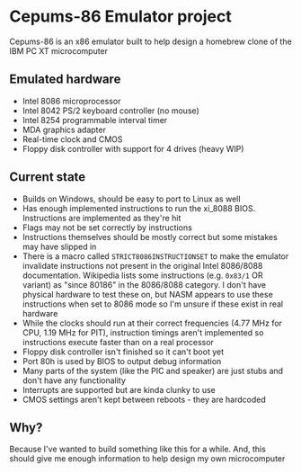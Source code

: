 # Cepums-86 Emulator project

Cepums-86 is an x86 emulator built to help design a homebrew clone of the IBM PC XT microcomputer

## Emulated hardware

- Intel 8086 microprocessor
- Intel 8042 PS/2 keyboard controller (no mouse)
- Intel 8254 programmable interval timer
- MDA graphics adapter
- Real-time clock and CMOS
- Floppy disk controller with support for 4 drives (heavy WIP)

## Current state

- Builds on Windows, should be easy to port to Linux as well
- Has enough implemented instructions to run the xi_8088 BIOS. Instructions are implemented as they're hit
- Flags may not be set correctly by instructions
- Instructions themselves should be mostly correct but some mistakes may have slipped in
- There is a macro called `STRICT8086INSTRUCTIONSET` to make the emulator invalidate instructions not present in the original Intel 8086/8088 documentation. Wikipedia lists some instructions (e.g. `0x83/1` OR variant) as "since 80186" in the 8086/8088 category. I don't have physical hardware to test these on, but NASM appears to use these instructions when set to 8086 mode so I'm unsure if these exist in real hardware
- While the clocks should run at their correct frequencies (4.77 MHz for CPU, 1.19 MHz for PIT), instruction timings aren't implemented so instructions execute faster than on a real processor
- Floppy disk controller isn't finished so it can't boot yet
- Port 80h is used by BIOS to output debug information
- Many parts of the system (like the PIC and speaker) are just stubs and don't have any functionality
- Interrupts are supported but are kinda clunky to use
- CMOS settings aren't kept between reboots - they are hardcoded

## Why?

Because I've wanted to build something like this for a while. And, this should give me enough information to help design my own microcomputer